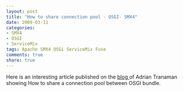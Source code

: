 ```yaml
---
layout: post
title: "How to share connection pool - OSGI- SMX4"
date: 2009-03-11
categories:
- SMX4
- OSGI
- ServiceMix
tags: Apache SMX4 OSGi ServiceMix Fuse
comments: true
share: true
---
```


Here is an interesting article published on the
<a href="http://trenaman.blogspot.com/2008/12/how-to-share-single-jdbc-pool-across.html">blog </a>of Adrian Tranaman showing How to share a connection pool between OSGI bundle.